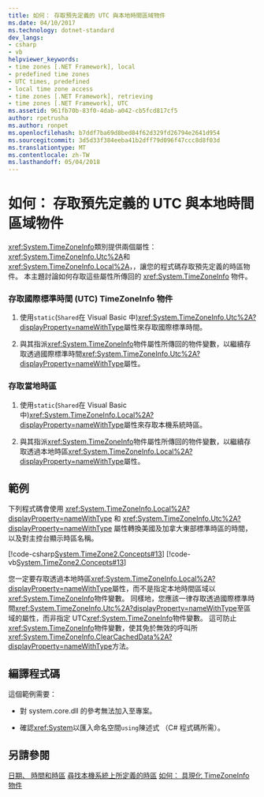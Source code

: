 ```yaml
---
title: 如何： 存取預先定義的 UTC 與本地時間區域物件
ms.date: 04/10/2017
ms.technology: dotnet-standard
dev_langs:
- csharp
- vb
helpviewer_keywords:
- time zones [.NET Framework], local
- predefined time zones
- UTC times, predefined
- local time zone access
- time zones [.NET Framework], retrieving
- time zones [.NET Framework], UTC
ms.assetid: 961fb70b-83f0-4dab-a042-cb5fcd817cf5
author: rpetrusha
ms.author: ronpet
ms.openlocfilehash: b7ddf7ba69d8bed84f62d329fd26794e2641d954
ms.sourcegitcommit: 3d5d33f384eeba41b2dff79d096f47ccc8d8f03d
ms.translationtype: MT
ms.contentlocale: zh-TW
ms.lasthandoff: 05/04/2018
---
```

# <a name="how-to-access-the-predefined-utc-and-local-time-zone-objects"></a>如何： 存取預先定義的 UTC 與本地時間區域物件

<xref:System.TimeZoneInfo>類別提供兩個屬性：<xref:System.TimeZoneInfo.Utc%2A>和<xref:System.TimeZoneInfo.Local%2A>，，讓您的程式碼存取預先定義的時區物件。 本主題討論如何存取這些屬性所傳回的 <xref:System.TimeZoneInfo> 物件。

### <a name="to-access-the-coordinated-universal-time-utc-timezoneinfo-object"></a>存取國際標準時間 (UTC) TimeZoneInfo 物件

1. 使用`static`(`Shared`在 Visual Basic 中)<xref:System.TimeZoneInfo.Utc%2A?displayProperty=nameWithType>屬性來存取國際標準時間。

2. 與其指派<xref:System.TimeZoneInfo>物件屬性所傳回的物件變數，以繼續存取透過國際標準時間<xref:System.TimeZoneInfo.Utc%2A?displayProperty=nameWithType>屬性。

### <a name="to-access-the-local-time-zone"></a>存取當地時區

1. 使用`static`(`Shared`在 Visual Basic 中)<xref:System.TimeZoneInfo.Local%2A?displayProperty=nameWithType>屬性來存取本機系統時區。

2. 與其指派<xref:System.TimeZoneInfo>物件屬性所傳回的物件變數，以繼續存取透過本地時區<xref:System.TimeZoneInfo.Local%2A?displayProperty=nameWithType>屬性。

## <a name="example"></a>範例

下列程式碼會使用 <xref:System.TimeZoneInfo.Local%2A?displayProperty=nameWithType> 和 <xref:System.TimeZoneInfo.Utc%2A?displayProperty=nameWithType> 屬性轉換美國及加拿大東部標準時區的時間，以及對主控台顯示時區名稱。

[!code-csharp[System.TimeZone2.Concepts#13](../../../samples/snippets/csharp/VS_Snippets_CLR_System/system.TimeZone2.Concepts/CS/TimeZone2Concepts.cs#13)]
[!code-vb[System.TimeZone2.Concepts#13](../../../samples/snippets/visualbasic/VS_Snippets_CLR_System/system.TimeZone2.Concepts/VB/TimeZone2Concepts.vb#13)]

您一定要存取透過本地時區<xref:System.TimeZoneInfo.Local%2A?displayProperty=nameWithType>屬性，而不是指定本地時間區域以<xref:System.TimeZoneInfo>物件變數。 同樣地，您應該一律存取透過國際標準時間<xref:System.TimeZoneInfo.Utc%2A?displayProperty=nameWithType>至區域的屬性，而非指定 UTC<xref:System.TimeZoneInfo>物件變數。 這可防止<xref:System.TimeZoneInfo>物件變數，使其免於無效的呼叫所<xref:System.TimeZoneInfo.ClearCachedData%2A?displayProperty=nameWithType>方法。

## <a name="compiling-the-code"></a>編譯程式碼

這個範例需要：

* 對 system.core.dll 的參考無法加入至專案。

* 確認<xref:System>以匯入命名空間`using`陳述式 （C# 程式碼所需）。

## <a name="see-also"></a>另請參閱

[日期、 時間和時區](../../../docs/standard/datetime/index.md)
[尋找本機系統上所定義的時區](../../../docs/standard/datetime/finding-the-time-zones-on-local-system.md)
[如何： 具現化 TimeZoneInfo 物件](../../../docs/standard/datetime/instantiate-time-zone-info.md)
